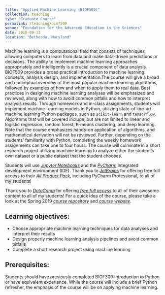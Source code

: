 ```yaml
---
title: "Applied Machine Learning (BIOF509)"
collection: teaching
type: "Graduate Course"
permalink: /teaching/biof509
venue: "Foundation for the Advanced Education in the Sciences"
date: 2018-09-13
location: "Bethesda, Maryland"
---
```


Machine learning is a computational field that consists of techniques allowing computers to learn from data and make data-driven predictions or decisions. The ability to implement machine learning approaches appropriately and intelligently is a crucial component of data analysis. BIOF509 provides a broad practical introduction to machine learning concepts, analysis design, and implementation.The course will give a broad and conceptual overview of the most popular machine learning algorithms, followed by examples of how and when to apply them to real data. Best practices in designing machine learning analyses will be emphasized and reviewed, along with how to avoid common pitfalls and how to interpret analysis results. Through homework and in-class assignments, students will implement machine -earning models in Python, utilizing state-of-the-art machine learning Python packages, such as `scikit-learn` and `tensorflow`. Algorithms that will be covered include, but are not limited to linear and logistic regression, random forest, K-means clustering, and deep learning. Note that the course emphasizes hands-on application of algorithms, and mathematical derivation will not be reviewed. Further, depending on the students’ familiarity with Python, completing the weekly homework assignments can take one to four hours. The course will culminate in a short research project utilizing machine learning to analyze either the student’s own dataset or a public dataset that the student chooses.

Students will use <font color="blue"><i><a href="http://jupyter.org/">Jupyter Notebooks</a></i></font> and the <font color="blue"><i><a href="https://www.jetbrains.com/pycharm/">PyCharm</a></i></font> integrated development environment (IDE). Thank you to <font color="blue"><i><a href="https://www.jetbrains.com">JetBrains</a></i></font> for offering free full access to their <font color="blue"><i><a href="https://www.jetbrains.com/student/">All Product Pack</a></i></font>, including PyCharm Professional, to all of my students!


Thank you to <font color="blue"><i><a href="https://www.datacamp.com/">DataCamp</a></i></font> for offering <font color="blue"><i><a href="https://www.datacamp.com/groups/education">free full access</a></i></font> to all of their awesome content to all of my students! For a quick idea of the course, please take a look at the Spring 2019 <font color="blue"><i><a href="https://github.com/biof509/spring2019">course repository</a></i></font> and <font color="blue"><i><a href="https://biof509.github.io/spring2019">course website</a></i></font>.

## Learning objectives:
- Choose appropriate machine learning techniques for data analyses and interpret their results
- Design properly machine learning analysis pipelines and avoid common pitfalls
- Complete a short research project using machine learning

## Prerequisites:

Students should have previously completed BIOF309 Introduction to Python or have equivalent experience. While the course will include a brief Python refresher, the emphasis of the course will be on applying machine learning.
